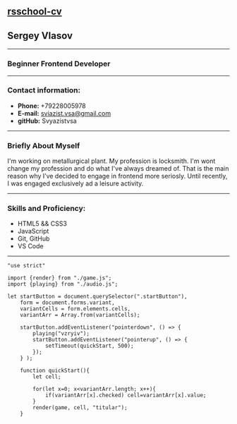 [rsschool-cv](https://Svyazistvsa.github.io/rsschool-cv/cv)
---

## Sergey Vlasov
***

### Beginner Frontend Developer
***

### Contact information:
* __Phone:__ +79228005978
* __E-mail:__ sviazist.vsa@gmail.com
* __gitHub:__ Svyazistvsa

***

### Briefly About Myself

I'm working on metallurgical plant. My profession is locksmith. I'm wont change my profession and do what I've always dreamed of. That is the main reason why I’ve decided to engage in frontend more seriosly. Until recently, I was engaged exclusively ad a leisure activity.

***

### Skills and Proficiency:
* HTML5 && CSS3
* JavaScript
* Git, GitHub
* VS Code 

***

```
"use strict"

import {render} from "./game.js";
import {playing} from "./audio.js";

let startButton = document.querySelector(".startButton"),
    form = document.forms.variant, 
    variantCells = form.elements.cells,
    variantArr = Array.from(variantCells);
    
    startButton.addEventListener("pointerdown", () => {
        playing("vzryiv");
        startButton.addEventListener("pointerup", () => {
            setTimeout(quickStart, 500);
        });
    } );

    function quickStart(){
        let cell;        

        for(let x=0; x<variantArr.length; x++){
            if(variantArr[x].checked) cell=variantArr[x].value;
        }
        render(game, cell, "titular");    
    }
```


